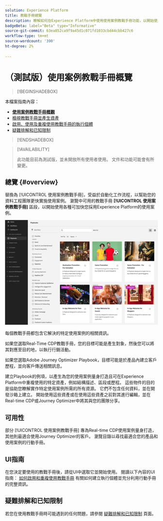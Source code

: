 ```yaml
---
solution: Experience Platform
title: 教戰手冊總覽
description: 瞭解如何在Experience Platform中使用使用案例教戰手冊功能，以開始使用各種行銷使用案例
badgeBeta: label="Beta" type="Informative"
source-git-commit: 63ea852ca9f9a45d1c071fd1033cbd44cbb427c6
workflow-type: tm+mt
source-wordcount: '390'
ht-degree: 2%

---
```



# （測試版）使用案例教戰手冊概覽

>[!BEGINSHADEBOX]

本檔案指南內容：

* **[使用案例教戰手冊概觀](#overview)**
* [檢視教戰手冊並產生資產](ui-guide.md#view-playbook-generate-assets)
* [啟用、使用及重複使用教戰手冊的執行個體 ](ui-guide.md#enable-playbook)
* [疑難排解和已知限制](troubleshooting.md)

>[!ENDSHADEBOX]

>[!AVAILABILITY]
>
>此功能目前為測試版，並未開放所有使用者使用。 文件和功能可能會有所變更。

## 總覽 {#overview}

替換為 [!UICONTROL 使用案例教戰手冊]，受益於自動化工作流程，以幫助您的資料工程團隊更快實施使用案例。 瀏覽中可用的教戰手冊 **[!UICONTROL 使用案例教戰手冊]** 區段，以開始使用各種可加快您採用Experience Platform的使用案例。

![檢視所有教戰手冊](/help/use-case-playbooks/assets/playbooks/overview/playbooks-landing-page.png)

每個教戰手冊都包含它解決的特定使用案例的相關資訊。

如果您選取Real-Time CDP教戰手冊，您的目標可能是產生對象，然後您可以將其對應至目的地，以執行行銷活動。

如果您選取Adobe Journey Optimizer Playbook，目標可能是於產品內建立客戶歷程，並向客戶傳送相關訊息。

建立Playbook的例項，以產生為您的使用案例量身打造且可在Experience Platform中重複使用的特定資產，例如結構描述、區段或歷程。 這些物件的目的是協助您瞭解實作特定使用案例所需的所有資源。 它們不包含任何資料，並在開發沙箱上建立。 開始使用這些資產或在使用這些資產之前對其進行編輯，並在Real-time CDP或Journey Optimizer中將其與您的團隊分享。

## 可用性

部分 [!UICONTROL 使用案例教戰手冊] 專為Real-time CDP使用案例量身打造，其他則最適合使用Journey Optimizer的客戶。 瀏覽目錄以尋找最適合您的產品和使用案例的行動手冊。

## UI指南

在您決定要使用的教戰手冊後，請從UI中選取它並開始使用。 閱讀以下內容的UI指南： [如何啟用和重複使用教戰手冊](/help/use-case-playbooks/playbooks/ui-guide.md) 有關如何建立執行個體並充分利用行動手冊的完整資訊。

## 疑難排解和已知限制

若您在使用教戰手冊時可能遇到的任何問題，請參閱 [疑難排解和已知限制](/help/use-case-playbooks/playbooks/troubleshooting.md) 頁面。